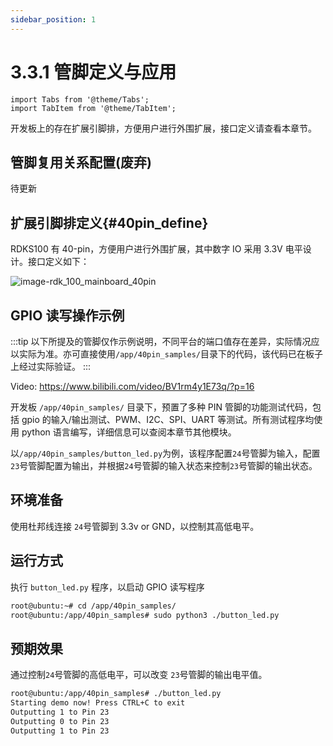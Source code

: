 ```yaml
---
sidebar_position: 1
---
```


# 3.3.1 管脚定义与应用

```mdx-code-block
import Tabs from '@theme/Tabs';
import TabItem from '@theme/TabItem';
```

开发板上的存在扩展引脚排，方便用户进行外围扩展，接口定义请查看本章节。

## 管脚复用关系配置(废弃)

待更新

## 扩展引脚排定义{#40pin_define}

RDKS100 有 40-pin，方便用户进行外围扩展，其中数字 IO 采用 3.3V 电平设计。接口定义如下：

![image-rdk_100_mainboard_40pin](https://rdk-doc.oss-cn-beijing.aliyuncs.com/doc/img/01_Quick_start/image/hardware_interface/image-rdk_100_mainboard_40pin.jpg)

## GPIO 读写操作示例

:::tip
以下所提及的管脚仅作示例说明，不同平台的端口值存在差异，实际情况应以实际为准。亦可直接使用`/app/40pin_samples/`目录下的代码，该代码已在板子上经过实际验证。
:::

Video: https://www.bilibili.com/video/BV1rm4y1E73q/?p=16

开发板 `/app/40pin_samples/` 目录下，预置了多种 PIN 管脚的功能测试代码，包括 gpio 的输入/输出测试、PWM、I2C、SPI、UART 等测试。所有测试程序均使用 python 语言编写，详细信息可以查阅本章节其他模块。

以`/app/40pin_samples/button_led.py`为例，该程序配置`24`号管脚为输入，配置`23`号管脚配置为输出，并根据`24`号管脚的输入状态来控制`23`号管脚的输出状态。

## 环境准备

使用杜邦线连接 `24`号管脚到 3.3v or GND，以控制其高低电平。

## 运行方式

执行 `button_led.py` 程序，以启动 GPIO 读写程序

```bash
root@ubuntu:~# cd /app/40pin_samples/
root@ubuntu:/app/40pin_samples# sudo python3 ./button_led.py
```

## 预期效果

通过控制`24`号管脚的高低电平，可以改变 `23`号管脚的输出电平值。

```bash
root@ubuntu:/app/40pin_samples# ./button_led.py
Starting demo now! Press CTRL+C to exit
Outputting 1 to Pin 23
Outputting 0 to Pin 23
Outputting 1 to Pin 23
```
